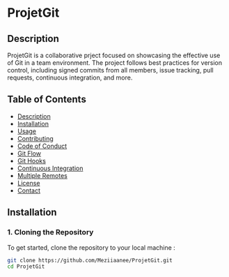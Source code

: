 # ProjetGit

## Description

ProjetGit is a collaborative prject focused on showcasing the effective use of Git in a team environment. The project follows best practices for version control, including signed commits from all members, issue tracking, pull requests, continuous integration, and more.

## Table of Contents

- [Description](#description)
- [Installation](#installation)
- [Usage](#usage)
- [Contributing](#contributing)
- [Code of Conduct](#code-of-conduct)
- [Git Flow](#git-flow)
- [Git Hooks](#git-hooks)
- [Continuous Integration](#continuous-integration)
- [Multiple Remotes](#multiple-remotes)
- [License](#license)
- [Contact](#contact)


## Installation

### 1. Cloning the Repository

To get started, clone the repository to your local machine :

```sh
git clone https://github.com/Meziiaanee/ProjetGit.git
cd ProjetGit
